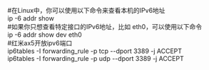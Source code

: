 #在Linux中，你可以使用以下命令来查看本机的IPv6地址  
ip -6 addr show  
#如果你只想查看特定接口的IPv6地址，比如 eth0，可以使用以下命令     
ip -6 addr show dev eth0  
#红米ax5开放ipv6端口  
ip6tables -I forwarding_rule -p tcp --dport 3389 -j ACCEPT  
ip6tables -I forwarding_rule -p udp --dport 3389 -j ACCEPT  
